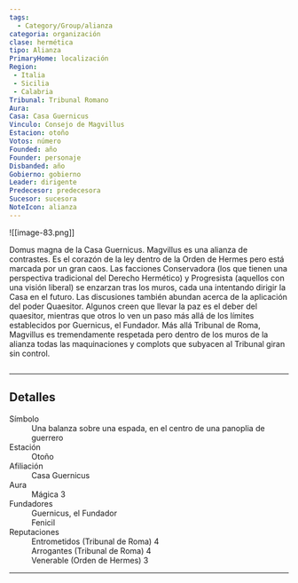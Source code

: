 ```yaml
---
tags:
  - Category/Group/alianza
categoria: organización
clase: hermética
tipo: Alianza
PrimaryHome: localización
Region:
 - Italia 
 - Sicilia 
 - Calabria 
Tribunal: Tribunal Romano
Aura: 
Casa: Casa Guernicus 
Vinculo: Consejo de Magvillus
Estacion: otoño 
Votos: número
Founded: año
Founder: personaje
Disbanded: año
Gobierno: gobierno
Leader: dirigente
Predecesor: predecesora
Sucesor: sucesora
NoteIcon: alianza
---
```

![[image-83.png]] 
 <section class="wa-section main-content"><p><span class="dropcap">D</span>omus magna de la <span class="article-link article-explorer-link entity-link wa-link" data-article-privacy="public" data-article-id="ec5f1721-a1b8-4206-bc20-4870ebf30f49" data-template-type="organization" data-article="ec5f1721-a1b8-4206-bc20-4870ebf30f49">Casa Guernicus</span>. Magvillus es una alianza de contrastes. Es el corazón de la ley dentro de la <span class="article-link article-explorer-link entity-link wa-link" data-article-privacy="public" data-article-id="84d6f542-1f90-406c-b123-0d1f80c1fc0c" data-template-type="organization" data-article="84d6f542-1f90-406c-b123-0d1f80c1fc0c">Orden de Hermes</span> pero está marcada por un gran caos. Las facciones Conservadora (los que tienen una perspectiva tradicional del Derecho Hermético) y Progresista (aquellos con una visión liberal) se enzarzan tras los muros, cada una intentando dirigir la Casa en el futuro. Las discusiones también abundan acerca de la aplicación del poder Quaesitor. Algunos creen que llevar la paz es el deber del quaesitor, mientras que otros lo ven un paso más allá de los límites establecidos por <span data-article-privacy="private" data-article-id="97e76dcf-0e08-4e75-90bd-32613db76b84" data-template-type="person" class="private-article article-unlinked entity-link wa-link">Guernicus, el Fundador</span>. Más allá <span data-article-privacy="private" data-article-id="af9426ef-b845-49ae-a57b-599d687ca0dd" data-template-type="organization" class="private-article article-unlinked entity-link wa-link">Tribunal de Roma</span>, Magvillus es tremendamente respetada pero dentro de los muros de la alianza todas las maquinaciones y complots que subyacen al Tribunal giran sin control.
</p><div id="59d9397bd425e51d9ac30c27c26ee92c" class="visibility-toggler image-thumb-container user-css-image-thumbnail position-relative padding-10 "><img src="https://worldanvil.com/uploads/images/5b782285703c671228180063288ecce4.png" alt title="magvillus.png" /></div>
<hr /><p></p></section>  <section data-section-id="sidepanelcontent" class="wa-section public"><h2>Detalles</h2>
<p></p><div class="visibility-toggler" id="7a8b392d0385ca382db1f8ff015e88fb"> 
          <dt class="phrase-key">Símbolo</dt>
          <dd class="phrase-value"> Una balanza sobre una espada, en el centro de una panoplia de guerrero </dd>
        </div>
<div class="visibility-toggler" id="63d92e11d35b407a22c61f90bf772567"> 
          <dt class="phrase-key">Estación</dt>
          <dd class="phrase-value"> Otoño </dd>
        </div>
<div class="visibility-toggler" id="d9be474f2897f35af0b517eaa9267134"> 
          <dt class="phrase-key">Afiliación</dt>
          <dd class="phrase-value"> <span class="article-link article-explorer-link entity-link wa-link" data-article-privacy="public" data-article-id="ec5f1721-a1b8-4206-bc20-4870ebf30f49" data-template-type="organization" data-article="ec5f1721-a1b8-4206-bc20-4870ebf30f49">Casa Guernicus</span> </dd>
        </div>
<div class="visibility-toggler" id="6ed3cf13906dc93a2f205a19e122c640"> 
          <dt class="phrase-key">Aura</dt>
          <dd class="phrase-value"> Mágica 3 </dd>
        </div>
<div class="visibility-toggler" id="22c32f1383c4a84c1caf57889636a0a4"> 
          <dt class="phrase-key">Fundadores</dt>
          <dd class="phrase-value"> <span data-article-privacy="private" data-article-id="97e76dcf-0e08-4e75-90bd-32613db76b84" data-template-type="person" class="private-article article-unlinked entity-link wa-link">Guernicus, el Fundador</span> </dd>
        </div>
<div class="visibility-toggler" id="d41d8cd98f00b204e9800998ecf8427e"> 
          <dt class="phrase-key"></dt>
          <dd class="phrase-value"> Fenicil </dd>
        </div>
<div class="visibility-toggler" id="d93d97edccfd299baa4b78d61f752604"> 
          <dt class="phrase-key">Reputaciones</dt>
          <dd class="phrase-value"> Entrometidos (Tribunal de Roma) 4 </dd>
        </div>
<div class="visibility-toggler" id="d41d8cd98f00b204e9800998ecf8427e"> 
          <dt class="phrase-key"></dt>
          <dd class="phrase-value"> Arrogantes (Tribunal de Roma) 4 </dd>
        </div>
<div class="visibility-toggler" id="d41d8cd98f00b204e9800998ecf8427e"> 
          <dt class="phrase-key"></dt>
          <dd class="phrase-value"> Venerable (Orden de Hermes) 3 </dd>
        </div><p></p><hr /></section>
